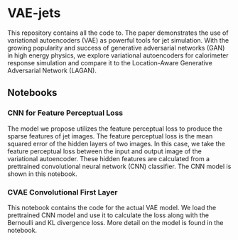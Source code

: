 # VAE-jets

This repository contains all the code to. The paper demonstrates the use of variational autoencoders (VAE) as powerful tools for jet simulation. With the growing popularity and success of generative adversarial networks (GAN) in high energy physics, we explore variational autoencoders for calorimeter response simulation and compare it to the Location-Aware Generative Adversarial Network (LAGAN). 

## Notebooks

### CNN for Feature Perceptual Loss
The model we propose utilizes the feature perceptual loss to produce the sparse features of jet images. The feature perceptual loss is the mean squared error of the hidden layers of two images. In this case, we take the feature perceptual loss between the input and output image of the variational autoencoder. These hidden features are calculated from a prettrained convolutional neural network (CNN) classifier. The CNN model is shown in this notebook.

### CVAE Convolutional First Layer
This notebook contains the code for the actual VAE model. We load the prettrained CNN model and use it to calculate the loss along with the Bernoulli and KL divergence loss. More detail on the model is found in the notebook.



